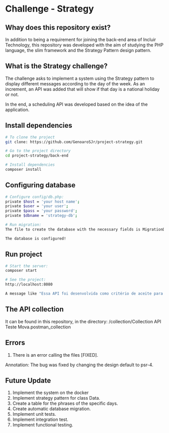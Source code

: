 # Challenge - Strategy

## Whay does this repository exist?
In addition to being a requirement for joining the back-end area of Incluir Technology, this repository was developed with the aim of studying the PHP language, the slim framework and the Strategy Pattern design pattern.

## What is the Strategy challenge?
The challenge asks to implement a system using the Strategy pattern to display different messages according to the day of the week. As an increment, an API was added that will show if that day is a national holiday or not.

In the end, a scheduling API was developed based on the idea of the application.


## Install dependencies
```sh
# To clone the project
git clone: https://github.com/GenoaroSJr/project-strategy.git

# Go to the project directory
cd project-strategy/back-end

# Install dependencies
composer install
```

## Configuring database
```sh
# Configure config/db.php: 
private $host = 'your host name';
private $user = 'your user';
private $pass = 'your password';
private $dbname = 'strategy-db';

# Run migration:
The file to create the database with the necessary fields is MigrationDB.sql

The database is configured!
```

## Run project 
```sh
# Start the server:
composer start

# See the project:
http://localhost:8080

A message like "Essa API foi desenvolvida como critério de aceite para área de desenvolvimento, back-end, da empresa INCLUIR TECNOLOGIA." should appear
```

## The API collection
It can be found in this repository, in the directory:
/collection/Collection API Teste Mova.postman_collection


## Errors
1) There is an error calling the files [FIXED].

Annotation: The bug was fixed by changing the design default to psr-4.

## Future Update
1) Implement the system on the docker
2) Implement strategy pattern for class Data.
3) Create a table for the phrases of the specific days.
4) Create automatic database migration.
5) Implement unit tests.
6) Implement integration test.
7) Implement functional testing.



